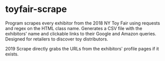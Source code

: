 # toyfair-scrape
Program scrapes every exhibitor from the 2018 NY Toy Fair using requests and regex on the HTML class name.
Generates a CSV file with the exhibitors' name and clickable links to their Google and Amazon queries.
Designed for retailers to discover toy distributors.

2019 Scrape directly grabs the URLs from the exhibitors' profile pages if it exists.
